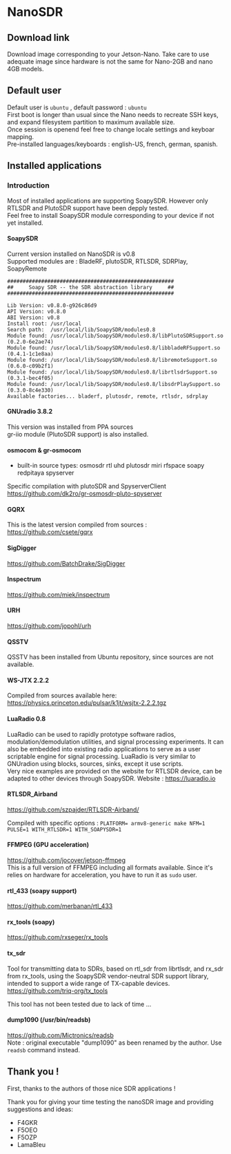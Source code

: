 # NanoSDR

## Download link
Download image corresponding to your Jetson-Nano. 
Take care to use adequate image since hardware is not the same for Nano-2GB and nano 4GB models.


## Default user
Default user is `ubuntu` , default password : `ubuntu`  
First boot is longer than usual since the Nano needs to recreate SSH keys, and expand filesystem partition to maximum available size.  
Once session is openend feel free to change locale settings and keyboar mapping.  
Pre-installed languages/keyboards : english-US, french, german, spanish.  

## Installed applications

### Introduction
Most of installed applications are supporting SoapySDR.
However only RTLSDR and PlutoSDR support have been depply tested.  
Feel free to install SoapySDR module corresponding to your device if not yet installed.


#### SoapySDR
Current version installed on NanoSDR is v0.8  
Supported modules are : BladeRF, plutoSDR, RTLSDR, SDRPlay, SoapyRemote

```
######################################################
##     Soapy SDR -- the SDR abstraction library     ##
######################################################

Lib Version: v0.8.0-g926c86d9
API Version: v0.8.0
ABI Version: v0.8
Install root: /usr/local
Search path:  /usr/local/lib/SoapySDR/modules0.8
Module found: /usr/local/lib/SoapySDR/modules0.8/libPlutoSDRSupport.so (0.2.0-6e2ae74)
Module found: /usr/local/lib/SoapySDR/modules0.8/libbladeRFSupport.so  (0.4.1-1c1e8aa)
Module found: /usr/local/lib/SoapySDR/modules0.8/libremoteSupport.so   (0.6.0-c09b2f1)
Module found: /usr/local/lib/SoapySDR/modules0.8/librtlsdrSupport.so   (0.3.1-bec4f05)
Module found: /usr/local/lib/SoapySDR/modules0.8/libsdrPlaySupport.so  (0.3.0-8c4e330)
Available factories... bladerf, plutosdr, remote, rtlsdr, sdrplay
```

#### GNUradio 3.8.2
This version was installed from PPA sources  
gr-iio module (PlutoSDR support) is also installed.  

#### osmocom & gr-osmocom 
- built-in source types: osmosdr rtl uhd plutosdr miri rfspace soapy redpitaya spyserver    

Specific compilation with plutoSDR and SpyserverClient  
https://github.com/dk2ro/gr-osmosdr-pluto-spyserver


#### GQRX
This is the latest version compiled from sources : https://github.com/csete/gqrx
 
#### SigDigger
https://github.com/BatchDrake/SigDigger

#### Inspectrum
https://github.com/miek/inspectrum

#### URH
https://github.com/jopohl/urh

#### QSSTV  
QSSTV has been installed from Ubuntu repository, since sources are not available.

#### WS-JTX 2.2.2
Compiled from sources available here: https://physics.princeton.edu/pulsar/k1jt/wsjtx-2.2.2.tgz

#### LuaRadio 0.8
LuaRadio can be used to rapidly prototype software radios, modulation/demodulation utilities, and signal processing experiments. It can also be embedded into existing radio applications to serve as a user scriptable engine for signal processing.
LuaRadio is very similar to GNUradion using blocks, sources, sinks, except it use scripts.  
Very nice examples are provided on the website for RTLSDR device, can be adapted to other devices through SoapySDR.
Website : https://luaradio.io  

#### RTLSDR_Airband
https://github.com/szpajder/RTLSDR-Airband/

Compiled with specific options : `PLATFORM= armv8-generic make NFM=1 PULSE=1 WITH_RTLSDR=1 WITH_SOAPYSDR=1` 

#### FFMPEG (GPU acceleration)
https://github.com/jocover/jetson-ffmpeg  
This is a full version of FFMPEG including all formats available.
Since it's relies on hardware for acceleration, you have to run it as `sudo` user.

#### rtl_433 (soapy support)
https://github.com/merbanan/rtl_433
#### rx_tools (soapy)
https://github.com/rxseger/rx_tools
#### tx_sdr
Tool for transmitting data to SDRs, based on rtl_sdr from librtlsdr, and rx_sdr from rx_tools, using the SoapySDR vendor-neutral SDR support library, intended to support a wide range of TX-capable devices.  
https://github.com/triq-org/tx_tools

This tool has not been tested due to lack of time ...
#### dump1090 (/usr/bin/readsb)
https://github.com/Mictronics/readsb  
Note : original executable "dump1090" as been renamed by the author. Use `readsb` command instead.




## Thank you !  
First, thanks to the authors of those nice SDR applications !  

Thank you for giving your time testing the nanoSDR image and providing suggestions and ideas:
- F4GKR 
- F5OEO  
- F5OZP 
- LamaBleu



